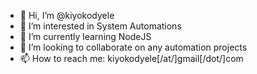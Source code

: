 - 👋 Hi, I’m @kiyokodyele
- 👀 I’m interested in System Automations
- 🌱 I’m currently learning NodeJS
- 💞️ I’m looking to collaborate on any automation projects
- 📫 How to reach me: kiyokodyele[/at/]gmail[/dot/]com

<!---
kiyokodyele/kiyokodyele is a ✨ special ✨ repository because its `README.md` (this file) appears on your GitHub profile.
You can click the Preview link to take a look at your changes.
--->
